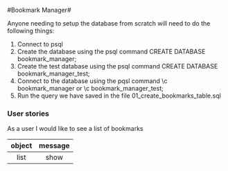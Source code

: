 #Bookmark Manager#


Anyone needing to setup the database from scratch will need to do the following things:

1. Connect to psql
2. Create the database using the psql command CREATE DATABASE bookmark_manager;
3. Create the test database using the psql command CREATE DATABASE bookmark_manager_test;
3. Connect to the database using the pqsl command \c bookmark_manager or \c  bookmark_manager_test;
4. Run the query we have saved in the file 01_create_bookmarks_table.sql

### User stories ###
As a user
I would like to see a list of bookmarks

|object|message|
|:----:|:-----:|
|list  |show   |
